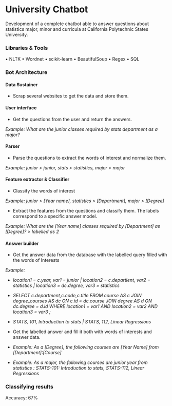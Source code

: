 # University Chatbot

Development of a complete chatbot able to answer questions about statistics major, minor and curricula at California Polytechnic States University.

### Libraries & Tools
• NLTK • Wordnet • scikit-learn • BeautifulSoup • Regex • SQL

### Bot Architecture
#### Data Sustainer
- Scrap several websites to get the data and store them.

#### User interface
- Get the questions from the user and return the answers.

*Example: What are the junior classes required by stats department as a major?*
#### Parser
- Parse the questions to extract the words of interest and normalize them.

*Example: junior > junior, stats > statistics, major > major* 
#### Feature extractor & Classifier
- Classify the words of interest

*Example: junior > [Year name], statistics > [Department],  major > [Degree]*

- Extract the features from the questions and classify them. The labels correspond to a specific answer model.

*Example: What are the [Year name] classes required by [Department] as [Degree]?  > labelled as 2*
 
#### Answer builder
- Get the answer data from the database with the labelled query filled with the words of Interests

*Example:* 
- *location1 = c.year, var1 = junior | location2 = c.departlent, var2 = statistics | location3 = dc.degree, var3 = statistics*
- *SELECT c.department,c.code,c.title FROM course AS c JOIN degree_courses AS dc ON c.id = dc.course JOIN degree AS d ON dc.degree = d.id WHERE  location1 = var1 AND location2 = var2 AND location3 = var3 ;*
- *STATS, 101, Introduction to stats | STATS, 112, Linear Regressions*

- Get the labelled answer and fill it both with words of interests and answer data.

- *Example: As a [Degree], the following courses are [Year Name] from [Department]:[Course]*
- *Example: As a major, the following courses are junior year from statistics : STATS-101: Introduction to stats, STATS-112, Linear Regressions*

### Classifying results
Accuracy: 67% 
